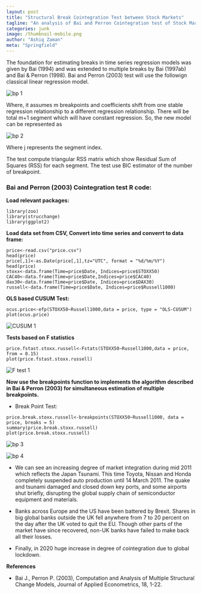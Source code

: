 ```yaml
---
layout: post
title: "Structural Break Cointegration Test between Stock Markets"
tagline: "An analysis of Bai and Perron Cointegration test of Stock Markets with R"
categories: junk
image: /thumbnail-mobile.png
author: "Ashiq Zaman"
meta: "Springfield"
---
```


The foundation for estimating breaks in time series regression models was given by Bai (1994) and was extended to multiple breaks by Bai (1997ab) and Bai & Perron (1998). Bai and Perron (2003) test will use the followign classical linear regression model.

![bp 1](https://user-images.githubusercontent.com/47462688/82270666-6f89ac80-996d-11ea-86ce-c18b4a8413aa.JPG)

Where, it assumes m breakpoints and coefficients shift from one stable regression relationship to a different regression relationship. There will be total m+1 segment which will have constant regression. So, the new model can be represented as

![bp 2](https://user-images.githubusercontent.com/47462688/82270667-70224300-996d-11ea-9639-1d306ea4a072.JPG)

Where j represents the segment index. 

The test compute triangular RSS matrix which show Residual Sum of Squares (RSS) for each segment. The test use BIC estimator of the number of breakpoint. 

### Bai and Perron (2003) Cointegration test R code:

**Load relevant packages:**

```{r}
library(zoo)
library(strucchange)
library(ggplot2)
```

**Load data set from CSV, Convert into time series and converrt to data frame:**

```{r}
price<-read.csv("price.csv")
head(price)
price[,1]<-as.Date(price[,1],tz="UTC", format = "%d/%m/%Y")
head(price)
stoxx<-data.frame(Time=price$Date, Indices=price$STOXX50)
CAC40<-data.frame(Time=price$Date,Indices=price$CAC40)
dax30<-data.frame(Time=price$Date, Indices=price$DAX30)
russell<-data.frame(Time=price$Date, Indices=price$Russell1000)
```


**OLS based CUSUM Test:**

```{r}
ocus.price<-efp(STOXX50~Russell1000,data = price, type = "OLS-CUSUM")
plot(ocus.price)
```

![CUSUM 1](https://user-images.githubusercontent.com/47462688/82272624-09078d00-9973-11ea-8bdf-5d03f9c9d4fa.JPG)

**Tests based on F statistics**

```{r}
price.fstast.stoxx.russell<-Fstats(STOXX50~Russell1000,data = price, from = 0.15)
plot(price.fstast.stoxx.russell)
```

![F test 1](https://user-images.githubusercontent.com/47462688/82272986-20934580-9974-11ea-8cb3-d7908acb71dd.JPG)

**Now use the breakpoints function to implements the algorithm described in Bai & Perron (2003) for simultaneous estimation of multiple breakpoints.**

* Break Point Test:

```{r}
price.break.stoxx.russell<-breakpoints(STOXX50~Russell1000, data = price, breaks = 5)
summary(price.break.stoxx.russell)
plot(price.break.stoxx.russell)
```

![bp 3](https://user-images.githubusercontent.com/47462688/82273071-57695b80-9974-11ea-9f19-135ee00f6a58.JPG)


![bp 4](https://user-images.githubusercontent.com/47462688/82273073-5801f200-9974-11ea-858c-a2e2b679223c.JPG)

* We can see an increasing degree of market integration during mid 2011 which reflects the Japan Tsunami. This time Toyota, Nissan and Honda completely suspended auto production until 14 March 2011. The quake and tsunami damaged and closed down key ports, and some airports shut briefly, disrupting the global supply chain of semiconductor equipment and materials.

* Banks across Europe and the US have been battered by Brexit. Shares in big global banks outside the UK fell anywhere from 7 to 20 percent on the day after the UK voted to quit the EU. Though other parts of the market have since recovered, non-UK banks have failed to make back all their losses.

* Finally, in 2020 huge increase in degree of cointegration due to global lockdown.  


**References**

* Bai J., Perron P. (2003), Computation and Analysis of Multiple Structural Change Models, Journal of Applied Econometrics, 18, 1-22.

